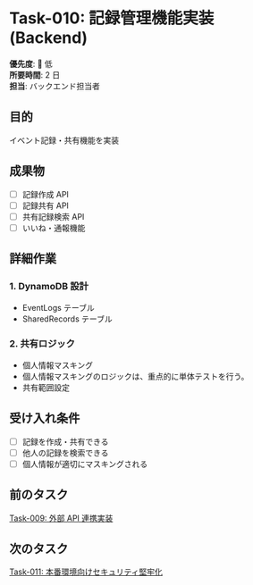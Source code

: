 # Task-010: 記録管理機能実装 (Backend)

**優先度**: 🔵 低  
**所要時間**: 2 日  
**担当**: バックエンド担当者

## 目的

イベント記録・共有機能を実装

## 成果物

- [ ] 記録作成 API
- [ ] 記録共有 API
- [ ] 共有記録検索 API
- [ ] いいね・通報機能

## 詳細作業

### 1. DynamoDB 設計

- EventLogs テーブル
- SharedRecords テーブル

### 2. 共有ロジック

- 個人情報マスキング
- 個人情報マスキングのロジックは、重点的に単体テストを行う。
- 共有範囲設定

## 受け入れ条件

- [ ] 記録を作成・共有できる
- [ ] 他人の記録を検索できる
- [ ] 個人情報が適切にマスキングされる

## 前のタスク

[Task-009: 外部 API 連携実装](./task-009.md)

## 次のタスク

[Task-011: 本番環境向けセキュリティ堅牢化](./task-011.md)
